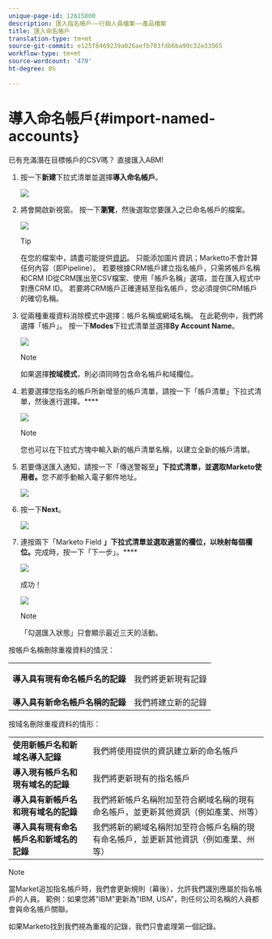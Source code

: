 ```yaml
---
unique-page-id: 12615800
description: 匯入指名帳戶——行銷人員檔案——產品檔案
title: 匯入命名帳戶
translation-type: tm+mt
source-git-commit: e125f8469239a026aefb703fdb6ba99c32e33565
workflow-type: tm+mt
source-wordcount: '479'
ht-degree: 0%

---
```



# 導入命名帳戶{#import-named-accounts}

已有充滿潛在目標帳戶的CSV嗎？ 直接匯入ABM!

1. 按一下&#x200B;**新建**&#x200B;下拉式清單並選擇&#x200B;**導入命名帳戶**。

   ![](assets/inaone.png)

1. 將會開啟新視窗。 按一下&#x200B;**瀏覽**，然後選取您要匯入之已命名帳戶的檔案。

   ![](assets/inatwo.png)

   >[!TIP]
   >
   >在您的檔案中，請盡可能提供[資訊](/help/marketo/product-docs/account-based-marketing/target/named-accounts/named-account-overview.md#named-account-attributes)。 只能添加圖片資訊；Marketto不會計算任何內容（即Pipeline）。 若要根據CRM帳戶建立指名帳戶，只需將帳戶名稱和CRM ID從CRM匯出至CSV檔案、使用「帳戶名稱」選項，並在匯入程式中對應CRM ID。 若要將CRM帳戶正確連結至指名帳戶，您必須提供CRM帳戶的確切名稱。

1. 從兩種重複資料消除模式中選擇：帳戶名稱或網域名稱。 在此範例中，我們將選擇「帳戶」。 按一下&#x200B;**Modes**&#x200B;下拉式清單並選擇&#x200B;**By Account Name**。

   ![](assets/inathree.png)

   >[!NOTE]
   >
   >如果選擇&#x200B;**按域模式**，則必須同時包含命名帳戶和域欄位。

1. 若要選擇您指名的帳戶所新增至的帳戶清單，請按一下「帳戶清單」下拉式清單，然後進行選擇。****

   ![](assets/inafour.png)

   >[!NOTE]
   >
   >您也可以在下拉式方塊中輸入新的帳戶清單名稱，以建立全新的帳戶清單。

1. 若要傳送匯入通知，請按一下「傳送警報至&#x200B;**」下拉式清單，並選取Marketo使用者。**&#x200B;您&#x200B;_不能_&#x200B;手動輸入電子郵件地址。

   ![](assets/inafive-2.png)

1. 按一下&#x200B;**Next**。

   ![](assets/inasix-2.png)

1. 連按兩下「Marketo Field **」下拉式清單並選取適當的欄位，以映射每個欄位。**&#x200B;完成時，按一下「下一步」。****

   ![](assets/inaseven.png)

   成功！

   ![](assets/inanine.png)

   >[!NOTE]
   >
   >「勾選匯入狀態」只會顯示最近三天的活動。

按帳戶名稱刪除重複資料的情況：

<table> 
 <tbody> 
  <tr> 
   <td><strong>導入具有現有命名帳戶名的記錄</strong></td> 
   <td><p>我們將更新現有記錄</p></td> 
  </tr> 
  <tr> 
   <td><strong>導入具有新命名帳戶名稱的記錄</strong></td> 
   <td>我們將建立新的記錄</td> 
  </tr> 
 </tbody> 
</table>

按域名刪除重複資料的情形：

<table> 
 <tbody> 
  <tr> 
   <td><strong>使用新帳戶名和新域名導入記錄</strong></td> 
   <td>我們將使用提供的資訊建立新的命名帳戶</td> 
  </tr> 
  <tr> 
   <td><strong>導入現有帳戶名和現有域名的記錄</strong></td> 
   <td>我們將更新現有的指名帳戶</td> 
  </tr> 
   <tr> 
   <td><strong>導入具有新帳戶名和現有域名的記錄</strong></td> 
   <td>我們將新帳戶名稱附加至符合網域名稱的現有命名帳戶，並更新其他資訊（例如產業、州等）</td> 
  </tr> 
  <tr> 
   <td><strong>導入具有現有命名帳戶名和新域名的記錄</strong></td> 
   <td>我們將新的網域名稱附加至符合帳戶名稱的現有命名帳戶，並更新其他資訊（例如產業、州等）</td> 
  </tr> 
 </tbody> 
</table>

>[!NOTE]
>
>當Market追加指名帳戶時，我們會更新規則（幕後），允許我們識別應屬於指名帳戶的人員。 範例：如果您將&quot;IBM&quot;更新為&quot;IBM, USA&quot;，則任何公司名稱的人員都會與命名帳戶關聯。

如果Marketo找到我們視為重複的記錄，我們只會處理第一個記錄。

